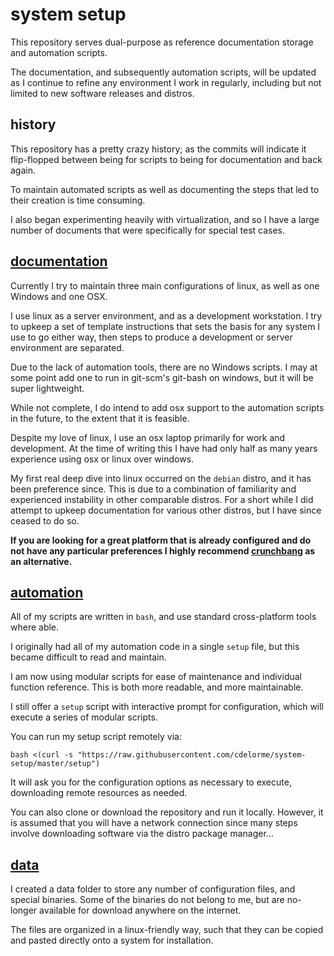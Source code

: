 
# system setup

This repository serves dual-purpose as reference documentation storage and automation scripts.

The documentation, and subsequently automation scripts, will be updated as I continue to refine any environment I work in regularly, including but not limited to new software releases and distros.


## history

This repository has a pretty crazy history; as the commits will indicate it flip-flopped between being for scripts to being for documentation and back again.

To maintain automated scripts as well as documenting the steps that led to their creation is time consuming.

I also began experimenting heavily with virtualization, and so I have a large number of documents that were specifically for special test cases.


## [documentation](docs/)

Currently I try to maintain three main configurations of linux, as well as one Windows and one OSX.

I use linux as a server environment, and as a development workstation.  I try to upkeep a set of template instructions that sets the basis for any system I use to go either way, then steps to produce a development or server environment are separated.

Due to the lack of automation tools, there are no Windows scripts.  I may at some point add one to run in git-scm's git-bash on windows, but it will be super lightweight.

While not complete, I do intend to add osx support to the automation scripts in the future, to the extent that it is feasible.

Despite my love of linux, I use an osx laptop primarily for work and development.  At the time of writing this I have had only half as many years experience using osx or linux over windows.

My first real deep dive into linux occurred on the `debian` distro, and it has been preference since.  This is due to a combination of familiarity and experienced instability in other comparable distros.  For a short while I did attempt to upkeep documentation for various other distros, but I have since ceased to do so.

**If you are looking for a great platform that is already configured and do not have any particular preferences I highly recommend [crunchbang](http://crunchbang.org/) as an alternative.**


## [automation](scripts/)

All of my scripts are written in `bash`, and use standard cross-platform tools where able.

I originally had all of my automation code in a single `setup` file, but this became difficult to read and maintain.

I am now using modular scripts for ease of maintenance and individual function reference.  This is both more readable, and more maintainable.

I still offer a `setup` script with interactive prompt for configuration, which will execute a series of modular scripts.

You can run my setup script remotely via:

    bash <(curl -s "https://raw.githubusercontent.com/cdelorme/system-setup/master/setup")

It will ask you for the configuration options as necessary to execute, downloading remote resources as needed.

You can also clone or download the repository and run it locally.  However, it is assumed that you will have a network connection since many steps involve downloading software via the distro package manager...


## [data](data/)

I created a data folder to store any number of configuration files, and special binaries.  Some of the binaries do not belong to me, but are no-longer available for download anywhere on the internet.

The files are organized in a linux-friendly way, such that they can be copied and pasted directly onto a system for installation.
